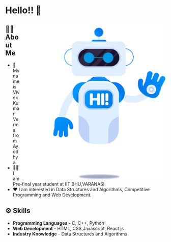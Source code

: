 <!-- ### Hi there 👋 -->
<!--
**cyber-vivek/cyber-vivek** is a ✨ _special_ ✨ repository because its `README.md` (this file) appears on your GitHub profile.

Here are some ideas to get you started:

- 🔭 I’m currently working on ...
- 🌱 I’m currently learning ...
- 👯 I’m looking to collaborate on ...
- 🤔 I’m looking for help with ...
- 💬 Ask me about ...
- 📫 How to reach me: ...
- 😄 Pronouns: ...
- ⚡ Fun fact: ...
-->
<h1> Hello!! 👋</h1>
<img align = "right" alt = "HI ROBOt" src = https://github.com/cyber-vivek/cyber-vivek/blob/main/hi-robot.gif/>
<h2> 🧑‍💻 About Me </h2>

- 👦 My name is Vivek Kumar Verma, from Ayodhya.
- 🧑‍🎓 I am Pre-final year student at IIT BHU,VARANASI.
- ❤️ I am interested in Data Structures and Algorithms, Competitive Programming and Web Development.

<h2> ⚙️ Skills </h2>

- **Programming Languages** - C, C++, Python
- **Web Development** - HTML, CSS,Javascript, React.js
- **Industry Knowledge** - Data Structures and Algorithms
